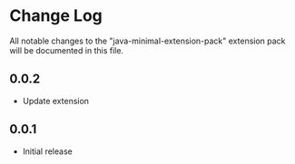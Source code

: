 # Change Log

All notable changes to the "java-minimal-extension-pack" extension pack will be documented in this file.

## 0.0.2
- Update extension

## 0.0.1
- Initial release